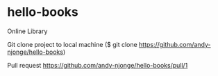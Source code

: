 # hello-books

Online Library

Git clone project to local machine ($ git clone https://github.com/andy-njonge/hello-books)

Pull request https://github.com/andy-njonge/hello-books/pull/1